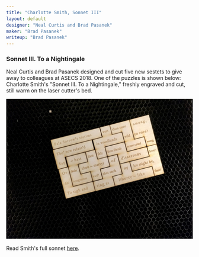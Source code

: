 ```yaml
---
title: "Charlotte Smith, Sonnet III"
layout: default
designer: "Neal Curtis and Brad Pasanek"
maker: "Brad Pasanek"
writeup: "Brad Pasanek"
---
```


### Sonnet III. To a Nightingale

Neal Curtis and Brad Pasanek designed and cut five new sestets to give away to colleagues at ASECS 2018. One of the puzzles is shown below: Charlotte Smith's "Sonnet III. To a Nightingale," freshly engraved and cut, still warm on the laser cutter's bed.

![Sestet, To a Nightingale](../images/smith-nightingale.jpg)

Read Smith's full sonnet [here](https://quod.lib.umich.edu/e/evans/N22357.0001.001/1:10.3?rgn=div2;view=fulltext).
